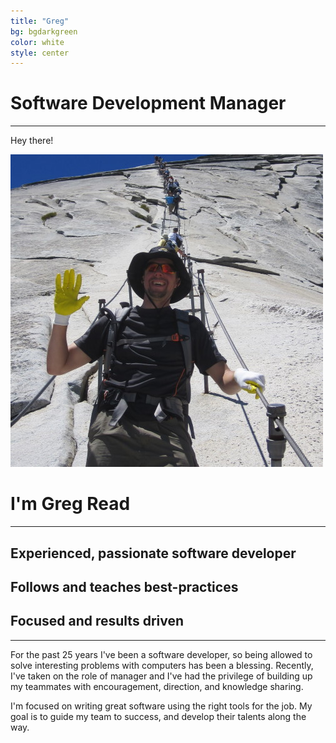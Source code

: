 ```yaml
---
title: "Greg"
bg: bgdarkgreen
color: white
style: center
---
```


# Software Development Manager

---

Hey there!

<img class="imagecircle" src="/img/Me_Halfdome.jpg" alt="Greg on Half Dome" title="That's me on Half Dome in Yosemite">

# I'm Greg Read

---

## Experienced, passionate software developer
## Follows and teaches best-practices
## Focused and results driven

---
For the past 25 years I've been a software developer, so being allowed to solve interesting problems with computers has been a blessing.
Recently, I've taken on the role of manager and I've had the privilege of building up my teammates with encouragement, direction, and knowledge sharing.

I'm focused on writing great software using the right tools for the job.
My goal is to guide my team to success, and develop their talents along the way.

  
  <a href="https://github.com/bravegeek" target="_blank"><span class="fa-stack fa-lg">
    <i class="fa fa-circle fa-stack-2x"></i>
    <i class="fa fa-github fa-stack-1x" style="color: #687864;"></i>
  </span></a>
  <a href="https://www.linkedin.com/in/gregoryread" target="_blank"><span class="fa-stack fa-lg">
    <i class="fa fa-circle fa-stack-2x"></i>
    <i class="fa fa-linkedin fa-stack-1x" style="color: #687864;"></i>
  </span></a>
  <a href="https://www.twitter.com/gregread" target="_blank"><span class="fa-stack fa-lg">
    <i class="fa fa-circle fa-stack-2x"></i>
    <i class="fa fa-twitter fa-stack-1x" style="color: #687864;"></i>
  </span></a>
